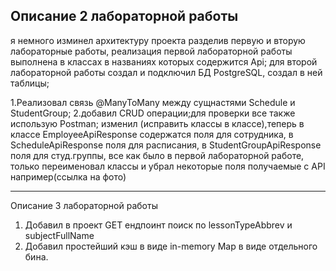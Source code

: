 ## Описание 2 лабораторной работы

я немного изминел архитектуру проекта разделив первую и вторую лабораторные работы, реализация первой лабораторной работы выполнена в классах в названиях которых содержится Api;
для второй лабораторной работы создал и подключил БД PostgreSQL, создал в ней таблицы;

1.Реализовал связь @ManyToMany между сущнастями Schedule и StudentGroup;
2.добавил CRUD операции;для проверки все также использую Postman;
изменил (исправить классы в классе),теперь в классе EmployeeApiResponse содержатся поля для сотрудника, в ScheduleApiResponse поля для расписания, в StudentGroupApiResponse поля для студ.группы, все как было в первой лабораторной работе, только переименовал классы и убрал некоторые поля получаемые с API например(ссылка на фото)
_______________________________________________________________________________________________________________________________________________________________________________________________________________________________________________________________________
Описание 3 лабораторной работы 
1. Добавил в проект GET ендпоинт поиск по lessonTypeAbbrev и subjectFullName 
2. Добавил простейший кэш в виде in-memory Map в виде отдельного бина.
